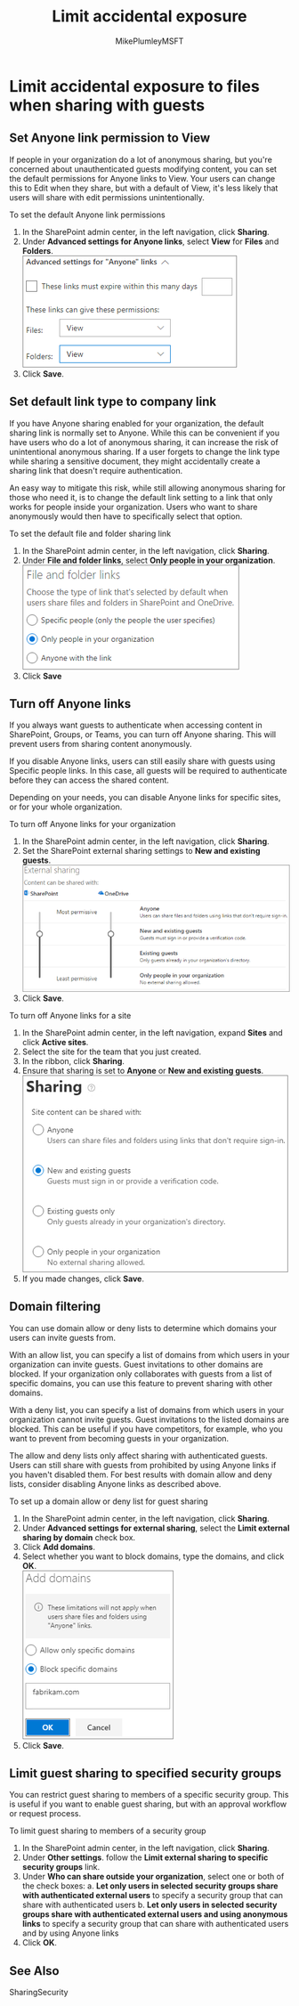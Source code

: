 ﻿---
title: "Limit accidental exposure"
ms.author: mikeplum
author: MikePlumleyMSFT
manager: pamgreen
audience: ITPro
ms.topic: article
ms.service: o365-solutions
localization_priority: Priority
description: "Learn how to limit accidental exposure of information when sharing files with guests."
---

# Limit accidental exposure to files when sharing with guests


## Set Anyone link permission to View

If people in your organization do a lot of anonymous sharing, but you're concerned about unauthenticated guests modifying content, you can set the default permissions for Anyone links to View. Your users can change this to Edit when they share, but with a default of View, it's less likely that users will share with edit permissions unintentionally.

To set the default Anyone link permissions
1. In the SharePoint admin center, in the left navigation, click **Sharing**.
2. Under **Advanced settings for Anyone links**, select **View** for **Files** and **Folders**.</br>
   ![Screenshot of SharePoint Anyone link settings set to View](media/sharepoint-organization-anyone-link-permissions-view.png)
3. Click **Save**.


## Set default link type to company link

If you have Anyone sharing enabled for your organization, the default sharing link is normally set to Anyone. While this can be convenient if you have users who do a lot of anonymous sharing, it can increase the risk of unintentional anonymous sharing. If a user forgets to change the link type while sharing a sensitive document, they might accidentally create a sharing link that doesn't require authentication.

An easy way to mitigate this risk, while still allowing anonymous sharing for those who need it, is to change the default link setting to a link that only works for people inside your organization. Users who want to share anonymously would then have to specifically select that option.

To set the default file and folder sharing link
1. In the SharePoint admin center, in the left navigation, click **Sharing**.
2. Under **File and folder links**, select **Only people in your organization**.</br>
   ![Screenshot of SharePoint default link type setting](media/sharepoint-default-sharing-link-company-link.png)
3. Click **Save**


## Turn off Anyone links

If you always want guests to authenticate when accessing content in SharePoint, Groups, or Teams, you can turn off Anyone sharing. This will prevent users from sharing content anonymously.

If you disable Anyone links, users can still easily share with guests using Specific people links. In this case, all guests will be required to authenticate before they can access the shared content.

Depending on your needs, you can disable Anyone links for specific sites, or for your whole organization.

To turn off Anyone links for your organization
1. In the SharePoint admin center, in the left navigation, click **Sharing**.
2. Set the SharePoint external sharing settings to **New and existing guests**.</br>
   ![Screenshot of SharePoint site external sharing settings](media/sharepoint-organization-external-sharing-controls-new-users.png)
3. Click **Save**.

To turn off Anyone links for a site
1. In the SharePoint admin center, in the left navigation, expand **Sites** and click **Active sites**.
2. Select the site for the team that you just created.
3. In the ribbon, click **Sharing**.
4. Ensure that sharing is set to **Anyone** or **New and existing guests**.</br>
   ![Screenshot of SharePoint site external sharing settings](media/sharepoint-site-external-sharing-settings.png)
5. If you made changes, click **Save**.

## Domain filtering

You can use domain allow or deny lists to determine which domains your users can invite guests from.

With an allow list, you can specify a list of domains from which users in your organization can invite guests. Guest invitations to other domains are blocked. If your organization only collaborates with guests from a list of specific domains, you can use this feature to prevent sharing with other domains.

With a deny list, you can specify a list of domains from which users in your organization cannot invite guests. Guest invitations to the listed domains are blocked. This can be useful if you have competitors, for example, who you want to prevent from becoming guests in your organization.

The allow and deny lists only affect sharing with authenticated guests. Users can still share with guests from prohibited by using Anyone links if you haven't disabled them. For best results with domain allow and deny lists, consider disabling Anyone links as described above.

To set up a domain allow or deny list for guest sharing
1. In the SharePoint admin center, in the left navigation, click **Sharing**.
2. Under **Advanced settings for external sharing**, select the **Limit external sharing by domain** check box.
3. Click **Add domains**.
4. Select whether you want to block domains, type the domains, and click **OK**.</br>
   ![Screenshot of SharePoint limit external sharing by domain setting](media/sharepoint-sharing-block-domain.png)
5. Click **Save**.


## Limit guest sharing to specified security groups

You can restrict guest sharing to members of a specific security group. This is useful if you want to enable guest sharing, but with an approval workflow or request process. 

To limit guest sharing to members of a security group
1. In the SharePoint admin center, in the left navigation, click **Sharing**.
2. Under **Other settings**. follow the **Limit external sharing to specific security groups** link.
3. Under **Who can share outside your organization**, select one or both of the check boxes:
    a. **Let only users in selected security groups share with authenticated external users** to specify a security group that can share with authenticated users
    b. **Let only users in selected security groups share with authenticated external users and using anonymous links** to specify a security group that can share with authenticated users and by using Anyone links
4. Click **OK**.


## See Also

SharingSecurity